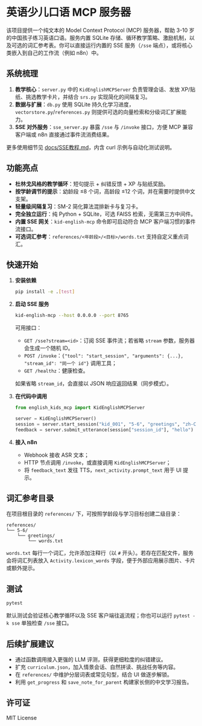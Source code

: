 # 英语少儿口语 MCP 服务器

该项目提供一个纯文本的 Model Context Protocol (MCP) 服务器，帮助 3-10 岁的中国孩子练习英语口语。服务内置 SQLite 存储、循环教学策略、激励机制，以及可选的词汇参考表。你可以直接运行内置的 SSE 服务（`/sse` 端点），或将核心类嵌入到自己的工作流（例如 n8n）中。

## 系统梳理

1. **教学核心**：`server.py` 中的 `KidEnglishMCPServer` 负责管理会话、发放 XP/贴纸、挑选教学卡片，并结合 `srs.py` 实现简化的间隔复习。
2. **数据与扩展**：`db.py` 使用 SQLite 持久化学习进度，`vectorstore.py`/`references.py` 则提供可选的向量检索和分级词汇扩展能力。
3. **SSE 对外服务**：`sse_server.py` 暴露 `/sse` 与 `/invoke` 接口，方便 MCP 兼容客户端或 n8n 直接通过事件流消费结果。

更多使用细节见 [docs/SSE教程.md](docs/SSE教程.md)，内含 curl 示例与自动化测试说明。

## 功能亮点

- **杜林戈风格的教学循环**：短句提示 + 纠错反馈 + XP 与贴纸奖励。
- **按学龄调节的提示**：幼龄段 ≤8 个词，高龄段 ≤12 个词，并在需要时提供中文支架。
- **轻量级间隔复习**：SM-2 简化算法混排新卡与复习卡。
- **完全独立运行**：纯 Python + SQLite，可选 FAISS 检索，无需第三方中间件。
- **内置 SSE 网关**：`kid-english-mcp` 命令即可启动符合 MCP 客户端习惯的事件流接口。
- **可选词汇参考**：`references/<年龄段>/<目标>/words.txt` 支持自定义重点词汇。

## 快速开始

1. **安装依赖**

   ```bash
   pip install -e .[test]
   ```

2. **启动 SSE 服务**

   ```bash
   kid-english-mcp --host 0.0.0.0 --port 8765
   ```

   可用接口：

   - `GET /sse?stream=<id>`：订阅 SSE 事件流；若省略 `stream` 参数，服务器会生成一个随机 ID。
   - `POST /invoke`：`{"tool": "start_session", "arguments": {...}, "stream_id": "同一个 id"}` 调用工具；
   - `GET /healthz`：健康检查。

   如果省略 `stream_id`，会直接以 JSON 响应返回结果（同步模式）。

3. **在代码中调用**

   ```python
   from english_kids_mcp import KidEnglishMCPServer

   server = KidEnglishMCPServer()
   session = server.start_session("kid_001", "5-6", "greetings", "zh-CN")
   feedback = server.submit_utterance(session["session_id"], "hello")
   ```

4. **接入 n8n**

   - Webhook 接收 ASR 文本；
   - HTTP 节点调用 `/invoke`，或直接调用 `KidEnglishMCPServer`；
   - 将 `feedback_text` 发往 TTS，`next_activity.prompt_text` 用于 UI 提示。

## 词汇参考目录

在项目根目录的 `references/` 下，可按照学龄段与学习目标创建二级目录：

```
references/
└── 5-6/
    └── greetings/
        └── words.txt
```

`words.txt` 每行一个词汇，允许添加注释行（以 `#` 开头）。若存在匹配文件，服务会将词汇列表放入 `Activity.lexicon_words` 字段，便于外部应用展示图片、卡片或额外提示。

## 测试

```bash
pytest
```

默认测试会验证核心教学循环以及 SSE 客户端往返流程；你也可以运行 `pytest -k sse` 单独检查 `/sse` 接口。

## 后续扩展建议

- 通过函数调用接入更强的 LLM 评测，获得更细粒度的纠错建议。
- 扩充 `curriculum.json`，加入情景会话、自然拼读、挑战任务等内容。
- 在 `references/` 中维护分层词表或常见句型，结合 UI 做逐步解锁。
- 利用 `get_progress` 和 `save_note_for_parent` 构建家长侧的中文学习报告。

## 许可证

MIT License
